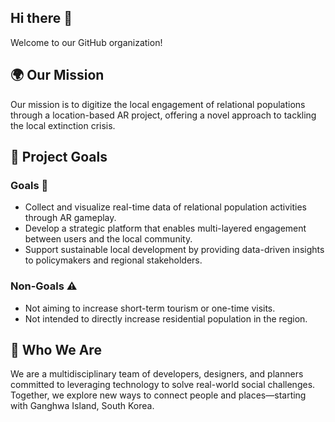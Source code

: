 ## Hi there 👋

Welcome to our GitHub organization!

## 🌍 Our Mission

Our mission is to digitize the local engagement of relational populations through a location-based AR project, offering a novel approach to tackling the local extinction crisis.

## 🚀 Project Goals

### Goals 📌

- Collect and visualize real-time data of relational population activities through AR gameplay.
- Develop a strategic platform that enables multi-layered engagement between users and the local community.
- Support sustainable local development by providing data-driven insights to policymakers and regional stakeholders.

### Non-Goals ⚠️

- Not aiming to increase short-term tourism or one-time visits.
- Not intended to directly increase residential population in the region.

## 👥 Who We Are

We are a multidisciplinary team of developers, designers, and planners committed to leveraging technology to solve real-world social challenges.  
Together, we explore new ways to connect people and places—starting with Ganghwa Island, South Korea.
